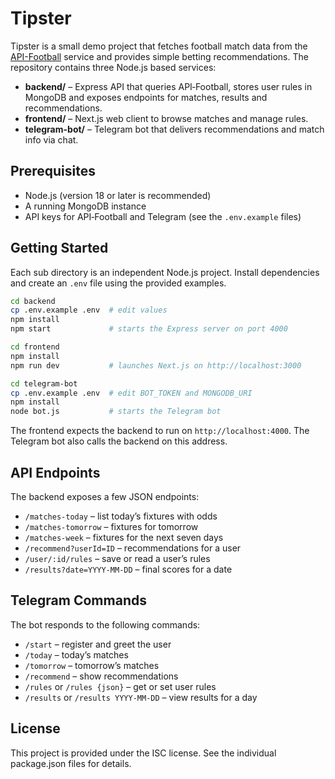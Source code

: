 # Tipster

Tipster is a small demo project that fetches football match data from the [API-Football](https://www.api-football.com/) service and provides simple betting recommendations.  The repository contains three Node.js based services:

- **backend/** – Express API that queries API‑Football, stores user rules in MongoDB and exposes endpoints for matches, results and recommendations.
- **frontend/** – Next.js web client to browse matches and manage rules.
- **telegram-bot/** – Telegram bot that delivers recommendations and match info via chat.

## Prerequisites

- Node.js (version 18 or later is recommended)
- A running MongoDB instance
- API keys for API‑Football and Telegram (see the `.env.example` files)

## Getting Started

Each sub directory is an independent Node.js project.  Install dependencies and create an `.env` file using the provided examples.

```bash
cd backend
cp .env.example .env  # edit values
npm install
npm start             # starts the Express server on port 4000
```

```bash
cd frontend
npm install
npm run dev           # launches Next.js on http://localhost:3000
```

```bash
cd telegram-bot
cp .env.example .env  # edit BOT_TOKEN and MONGODB_URI
npm install
node bot.js           # starts the Telegram bot
```

The frontend expects the backend to run on `http://localhost:4000`.  The Telegram bot also calls the backend on this address.

## API Endpoints

The backend exposes a few JSON endpoints:

- `/matches-today` – list today’s fixtures with odds
- `/matches-tomorrow` – fixtures for tomorrow
- `/matches-week` – fixtures for the next seven days
- `/recommend?userId=ID` – recommendations for a user
- `/user/:id/rules` – save or read a user’s rules
- `/results?date=YYYY-MM-DD` – final scores for a date

## Telegram Commands

The bot responds to the following commands:

- `/start` – register and greet the user
- `/today` – today’s matches
- `/tomorrow` – tomorrow’s matches
- `/recommend` – show recommendations
- `/rules` or `/rules {json}` – get or set user rules
- `/results` or `/results YYYY-MM-DD` – view results for a day

## License

This project is provided under the ISC license.  See the individual package.json files for details.

